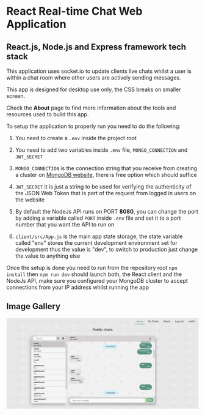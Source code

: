 # React Real-time Chat Web Application

## React.js, Node.js and Express framework tech stack

This application uses socket.io to update clients live chats whilst a user is within a chat room where other users are actively sending messages.

This app is designed for desktop use only, the CSS breaks on smaller screen.

Check the **About** page to find more information about the tools and resources used to build this app.

To setup the application to properly run you need to do the following:

1. You need to create a `.env` inside the project root

2. You need to add two variables inside `.env` file,  `MONGO_CONNECTION` and `JWT_SECRET`

3. `MONGO_CONNECTION` is the connection string that you receive from creating a cluster on [MongoDB website](https://cloud.mongodb.com/), there is free option which should suffice

4. `JWT_SECRET` it is just a string to be used for verifying the authenticity of the JSON Web Token that is part of the request from logged in users on the website

5. By default the NodeJs API runs on PORT **8080**, you can change the port by adding a variable called `PORT` inside `.env` file and set it to a port number that you want the API to run on

6. `client/src/App.js` is the main app state storage, the state variable called "env" stores the current development environment set for development thus the value is "dev", to switch to production just change the value to anything else

Once the setup is done you need to run from the repository root `npm install` then `npm run dev` should launch both, the React client and the NodeJs API, make sure you configured your MongoDB cluster to accept connections from your IP address whilst running the app

## Image Gallery

![Desktop screenshot](https://raw.githubusercontent.com/mdLn1/ReactRealtimeChat/master/assets/desktop.PNG "web app desktop view")
